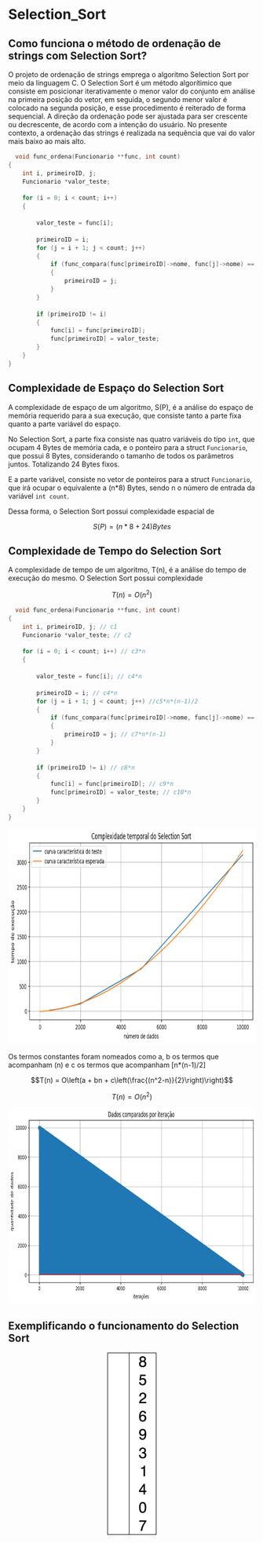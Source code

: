 # Selection_Sort

## Como funciona o método de ordenação de strings com Selection Sort? 

O projeto de ordenação de strings emprega o algoritmo Selection Sort por meio da linguagem C. O Selection Sort é um método algorítimico que consiste em posicionar iterativamente o menor valor do conjunto em análise na primeira posição do vetor, em seguida, o segundo menor valor é colocado na segunda posição, e esse procedimento é reiterado de forma sequencial. A direção da ordenação pode ser ajustada para ser crescente ou decrescente, de acordo com a intenção do usuário. No presente contexto, a ordenação das strings é realizada na sequência que vai do valor mais baixo ao mais alto. 

```c
  void func_ordena(Funcionario **func, int count)
{
    int i, primeiroID, j;
    Funcionario *valor_teste;

    for (i = 0; i < count; i++)
    {

        valor_teste = func[i]; 

        primeiroID = i;
        for (j = i + 1; j < count; j++)
        {
            if (func_compara(func[primeiroID]->nome, func[j]->nome) == 1)
            {
                primeiroID = j;
            }
        }

        if (primeiroID != i)
        {
            func[i] = func[primeiroID];
            func[primeiroID] = valor_teste;
        }
    }
}

```
## Complexidade de Espaço do Selection Sort

A complexidade de espaço de um algoritmo, S(P), é a análise do espaço de memória requerido para a sua execução, que consiste tanto a parte fixa quanto a parte variável do espaço. 

No Selection Sort, a parte fixa consiste nas quatro variáveis do tipo `int`, que ocupam 4 Bytes de memória cada, e o ponteiro para a struct `Funcionario`, que possui 8 Bytes, considerando o tamanho de todos os parâmetros juntos. Totalizando 24 Bytes fixos.

E a parte variável, consiste no vetor de ponteiros para a struct `Funcionario`, que irá ocupar o equivalente a (n*8) Bytes, sendo n o número de entrada da variável `int count`.

Dessa forma, o Selection Sort possui complexidade espacial de
<!-- 4 inteiros = 16 Bytes | ponteiro para a struct = 8 Bytes -->
$$
S(P) = (n*8 + 24) Bytes
$$

## Complexidade de Tempo do Selection Sort

A complexidade de tempo de um algoritmo, T(n), é a análise do tempo de execução do mesmo. O Selection Sort possui complexidade

$$ 
T(n) = O (n^2) 
$$

```c
  void func_ordena(Funcionario **func, int count)
{
    int i, primeiroID, j; // c1
    Funcionario *valor_teste; // c2

    for (i = 0; i < count; i++) // c3*n
    {

        valor_teste = func[i]; // c4*n

        primeiroID = i; // c4*n
        for (j = i + 1; j < count; j++) //c5*n*(n-1)/2
        {
            if (func_compara(func[primeiroID]->nome, func[j]->nome) == 1) // c6*n*(n-1)/2
            {
                primeiroID = j; // c7*n*(n-1)
            }
        }

        if (primeiroID != i) // c8*n
        {
            func[i] = func[primeiroID]; // c9*n
            func[primeiroID] = valor_teste; // c10*n
        }
    }
}

```
<p align="center">
 <img height="440px" src="complexidade temporal.png"/>
</p>

Os termos constantes foram nomeados como a, b os termos que acompanham (n) e c os termos que acompanham [n*(n-1)/2]


$$T(n) = O\left(a + bn + c\left(\frac{(n^2-n)}{2}\right)\right)$$

$$T(n) = O(n^2)$$

<p align="center">
 <img height="400px" src="Dados analisados por iteração.png"/>
</p>

## Exemplificando o funcionamento do Selection Sort 
<p align="center">
 <img src="selection-sort-animation.gif"/>
</p>
